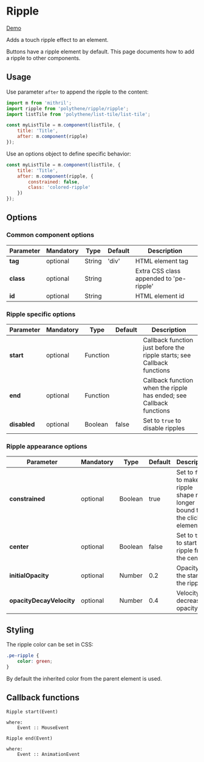 # Ripple

<a class="btn-demo" href="http://arthurclemens.github.io/Polythene-examples/index.html#/ripple">Demo</a>

Adds a touch ripple effect to an element.

Buttons have a ripple element by default. This page documents how to add a ripple to other components.


## Usage

Use parameter `after` to append the ripple to the content:

~~~javascript
import m from 'mithril';
import ripple from 'polythene/ripple/ripple';
import listTile from 'polythene/list-tile/list-tile';

const myListTile = m.component(listTile, {
    title: 'Title',
    after: m.component(ripple)
});
~~~

Use an options object to define specific behavior:

~~~javascript
const myListTile = m.component(listTile, {
    title: 'Title',
    after: m.component(ripple, {
    	constrained: false,
    	class: 'colored-ripple'
	})
});
~~~


## Options

### Common component options

| **Parameter** |  **Mandatory** | **Type** | **Default** | **Description** |
| ------------- | -------------- | -------- | ----------- | --------------- |
| **tag** | optional | String | 'div' | HTML element tag |
| **class** | optional | String |  | Extra CSS class appended to 'pe-ripple' |
| **id** | optional | String | | HTML element id |

### Ripple specific options

| **Parameter** |  **Mandatory** | **Type** | **Default** | **Description** |
| ------------- | -------------- | -------- | ----------- | --------------- |
| **start** | optional | Function | | Callback function just before the ripple starts; see Callback functions |
| **end** | optional | Function | | Callback function when the ripple has ended; see Callback functions |
| **disabled** | optional | Boolean | false | Set to `true` to disable ripples |

### Ripple appearance options

| **Parameter** |  **Mandatory** | **Type** | **Default** | **Description** |
| ------------- | -------------- | -------- | ----------- | --------------- |
| **constrained** | optional | Boolean | true | Set to `false` to make the ripple shape no longer bound to the clicked element |
| **center** | optional | Boolean | false | Set to `true` to start the ripple from the center |
| **initialOpacity** | optional | Number | 0.2 | Opacity at the start of the ripple |
| **opacityDecayVelocity** | optional | Number | 0.4 | Velocity of decrease of opacity |


## Styling

The ripple color can be set in CSS:

~~~css
.pe-ripple {
	color: green;
}
~~~

By default the inherited color from the parent element is used.


## Callback functions

	Ripple start(Event)

	where:
	    Event :: MouseEvent

	Ripple end(Event)

	where:
	    Event :: AnimationEvent
